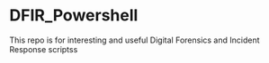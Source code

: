 # DFIR_Powershell
This repo is for interesting and useful Digital Forensics and Incident Response scriptss
